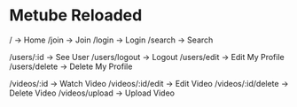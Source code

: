 # Metube Reloaded

/ -> Home
/join -> Join
/login -> Login
/search -> Search

/users/:id -> See User
/users/logout -> Logout
/users/edit -> Edit My Profile
/users/delete -> Delete My Profile

/videos/:id -> Watch Video
/videos/:id/edit -> Edit Video
/videos/:id/delete -> Delete Video
/videos/upload -> Upload Video
